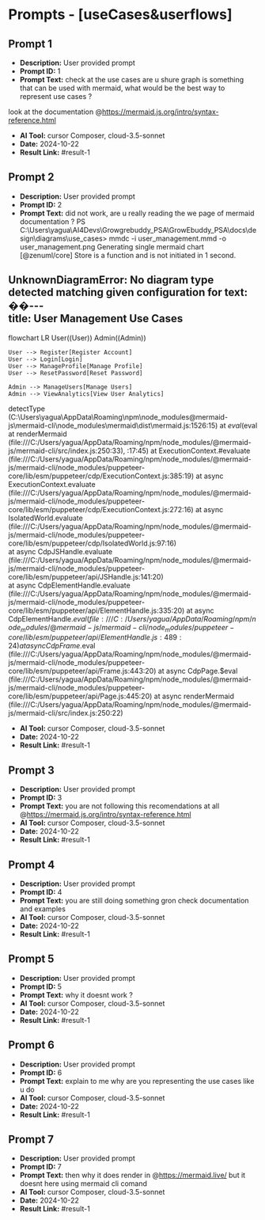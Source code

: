 # Prompts - [useCases&userflows]

## Prompt 1
* **Description:** User provided prompt
* **Prompt ID:** 1
* **Prompt Text:** check at the use cases are u shure graph is something that can be used with mermaid, what would be the best way to represent use cases ?

look at the documentation 
@https://mermaid.js.org/intro/syntax-reference.html
* **AI Tool:** cursor Composer, cloud-3.5-sonnet
* **Date:** 2024-10-22
* **Result Link:** #result-1

## Prompt 2
* **Description:** User provided prompt
* **Prompt ID:** 2
* **Prompt Text:** did not work, are u really reading the we page of mermaid documentation ? 
PS C:\Users\yagua\AI4Devs\Growgrebuddy_PSA\GrowEbuddy_PSA\docs\design\diagrams\use_cases> mmdc -i user_management.mmd -o user_management.png
Generating single mermaid chart
[@zenuml/core] Store is a function and is not initiated in 1 second.

UnknownDiagramError: No diagram type detected matching given configuration for text: ��---      
title: User Management Use Cases
---
flowchart LR
    User((User))
    Admin((Admin))

    User --> Register[Register Account]
    User --> Login[Login]
    User --> ManageProfile[Manage Profile]
    User --> ResetPassword[Reset Password]

    Admin --> ManageUsers[Manage Users]
    Admin --> ViewAnalytics[View User Analytics]

detectType (C:\Users\yagua\AppData\Roaming\npm\node_modules\@mermaid-js\mermaid-cli\node_modules\mermaid\dist\mermaid.js:1526:15)
    at $eval ($eval at renderMermaid (file:///C:/Users/yagua/AppData/Roaming/npm/node_modules/@mermaid-js/mermaid-cli/src/index.js:250:33), <anonymous>:17:45)
    at ExecutionContext.#evaluate (file:///C:/Users/yagua/AppData/Roaming/npm/node_modules/@mermaid-js/mermaid-cli/node_modules/puppeteer-core/lib/esm/puppeteer/cdp/ExecutionContext.js:385:19)
    at async ExecutionContext.evaluate (file:///C:/Users/yagua/AppData/Roaming/npm/node_modules/@mermaid-js/mermaid-cli/node_modules/puppeteer-core/lib/esm/puppeteer/cdp/ExecutionContext.js:272:16)
    at async IsolatedWorld.evaluate (file:///C:/Users/yagua/AppData/Roaming/npm/node_modules/@mermaid-js/mermaid-cli/node_modules/puppeteer-core/lib/esm/puppeteer/cdp/IsolatedWorld.js:97:16)  
    at async CdpJSHandle.evaluate (file:///C:/Users/yagua/AppData/Roaming/npm/node_modules/@mermaid-js/mermaid-cli/node_modules/puppeteer-core/lib/esm/puppeteer/api/JSHandle.js:141:20)        
    at async CdpElementHandle.evaluate (file:///C:/Users/yagua/AppData/Roaming/npm/node_modules/@mermaid-js/mermaid-cli/node_modules/puppeteer-core/lib/esm/puppeteer/api/ElementHandle.js:335:20)
    at async CdpElementHandle.$eval (file:///C:/Users/yagua/AppData/Roaming/npm/node_modules/@mermaid-js/mermaid-cli/node_modules/puppeteer-core/lib/esm/puppeteer/api/ElementHandle.js:489:24) 
    at async CdpFrame.$eval (file:///C:/Users/yagua/AppData/Roaming/npm/node_modules/@mermaid-js/mermaid-cli/node_modules/puppeteer-core/lib/esm/puppeteer/api/Frame.js:443:20)
    at async CdpPage.$eval (file:///C:/Users/yagua/AppData/Roaming/npm/node_modules/@mermaid-js/mermaid-cli/node_modules/puppeteer-core/lib/esm/puppeteer/api/Page.js:445:20)
    at async renderMermaid (file:///C:/Users/yagua/AppData/Roaming/npm/node_modules/@mermaid-js/mermaid-cli/src/index.js:250:22)
* **AI Tool:** cursor Composer, cloud-3.5-sonnet
* **Date:** 2024-10-22
* **Result Link:** #result-1

## Prompt 3
* **Description:** User provided prompt
* **Prompt ID:** 3
* **Prompt Text:** you are not following this recomendations at all @https://mermaid.js.org/intro/syntax-reference.html
* **AI Tool:** cursor Composer, cloud-3.5-sonnet
* **Date:** 2024-10-22
* **Result Link:** #result-1

## Prompt 4
* **Description:** User provided prompt
* **Prompt ID:** 4
* **Prompt Text:** you are still doing something gron check documentation and examples
* **AI Tool:** cursor Composer, cloud-3.5-sonnet
* **Date:** 2024-10-22
* **Result Link:** #result-1

## Prompt 5
* **Description:** User provided prompt
* **Prompt ID:** 5
* **Prompt Text:** why it doesnt work ?
* **AI Tool:** cursor Composer, cloud-3.5-sonnet
* **Date:** 2024-10-22
* **Result Link:** #result-1

## Prompt 6
* **Description:** User provided prompt
* **Prompt ID:** 6
* **Prompt Text:** explain to me why are you representing the use cases like u do
* **AI Tool:** cursor Composer, cloud-3.5-sonnet
* **Date:** 2024-10-22
* **Result Link:** #result-1

## Prompt 7
* **Description:** User provided prompt
* **Prompt ID:** 7
* **Prompt Text:** then why it does render in @https://mermaid.live/  but it doesnt here using mermaid cli comand
* **AI Tool:** cursor Composer, cloud-3.5-sonnet
* **Date:** 2024-10-22
* **Result Link:** #result-1

